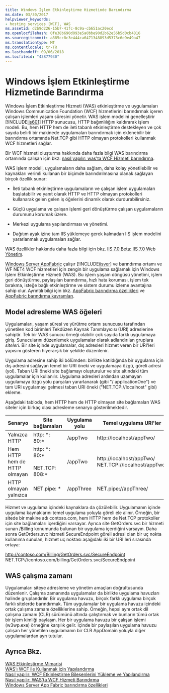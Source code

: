 ```yaml
---
title: Windows İşlem Etkinleştirme Hizmetinde Barındırma
ms.date: 03/30/2017
helpviewer_keywords:
- hosting services [WCF], WAS
ms.assetid: d2b9d226-15b7-41fc-8c9a-cb651ac20ecd
ms.openlocfilehash: 0fe38b690d093e5a0bbe90d2b62e56b5d0cb4816
ms.sourcegitcommit: a885cc8c3e444ca6471348893d5373c6e9e49a47
ms.translationtype: MT
ms.contentlocale: tr-TR
ms.lasthandoff: 09/06/2018
ms.locfileid: "43877930"
---
```

# <a name="hosting-in-windows-process-activation-service"></a>Windows İşlem Etkinleştirme Hizmetinde Barındırma
Windows İşlem Etkinleştirme Hizmeti (WAS) etkinleştirme ve uygulamaları Windows Communication Foundation (WCF) hizmetlerini barındırmak içeren çalışan işlemleri yaşam süresini yönetir. WAS işlem modelini genelleştirir [!INCLUDE[iis601](../../../../includes/iis601-md.md)] HTTP sunucusu, HTTP bağımlılığını kaldırarak işlem modeli. Bu, hem HTTP hem de ileti tabanlı etkinleştirme destekleyen ve çok sayıda belirli bir makinede uygulamaları barındırmak için eklenebilir bir barındırma ortamında Net.TCP gibi HTTP olmayan protokolleri kullanmak WCF hizmetleri sağlar.  
  
 Bir WCF hizmeti oluşturma hakkında daha fazla bilgi WAS barındırma ortamında çalışan için bkz: [nasıl yapılır: was'ta WCF Hizmeti barındırma](../../../../docs/framework/wcf/feature-details/how-to-host-a-wcf-service-in-was.md).  
  
 WAS işlem modeli, uygulamaların daha sağlam, daha kolay yönetilebilir ve kaynakları verimli kullanan bir biçimde barındırılmasına olanak sağlayan birçok özellik sunar:  
  
-   İleti tabanlı etkinleştirme uygulamaların ve çalışan işlem uygulamaları başlatabilir ve yanıt olarak HTTP ve HTTP olmayan protokolleri kullanarak gelen gelen iş öğelerini dinamik olarak durdurabilirsiniz.  
  
-   Güçlü uygulama ve çalışan işlemi geri dönüştürme çalışan uygulamaların durumunu korumak üzere.  
  
-   Merkezi uygulama yapılandırması ve yönetimi.  
  
-   Dağıtım ayak izine tam IIS yüklemeye gerek kalmadan IIS işlem modelini yararlanmak uygulamaları sağlar.  
  
 WAS özellikler hakkında daha fazla bilgi için bkz. [IIS 7.0 Beta: IIS 7.0 Web Yönetim](../../../../docs/framework/wcf/feature-details/hosting-in-windows-process-activation-service.md).  
  
 [Windows Server AppFabric](https://go.microsoft.com/fwlink/?LinkId=196496) çalışır [!INCLUDE[iisver](../../../../includes/iisver-md.md)] ve barındırma ortamı ve WF NET4 WCF hizmetleri için zengin bir uygulama sağlamak için Windows İşlem Etkinleştirme Hizmeti (WAS). Bu işlem yaşam döngüsü yönetimi, işlem geri dönüştürme, paylaşılan barındırma, hızlı hata koruması, işlem tek bırakma, isteğe bağlı etkinleştirme ve sistem durumu izleme avantajına sahip olur. Ayrıntılı bilgi için bkz. [AppFabric barındırma özellikleri](https://go.microsoft.com/fwlink/?LinkId=196494) ve [AppFabric barındırma kavramları](https://go.microsoft.com/fwlink/?LinkId=196495).  
  
## <a name="elements-of-the-was-addressing-model"></a>Model adresleme WAS öğeleri  
 Uygulamaları, yaşam süresi ve yürütme ortamı sunucusu tarafından yönetilen kod birimleri Tekdüzen Kaynak Tanımlayıcısı (URI) adreslerine sahiptir. Tek bir WAS sunucu örneği olabilir çok sayıda farklı uygulamaya giriş. Sunucularını düzenlemek uygulamalar olarak adlandırılan gruplara *siteleri*. Bir site içinde uygulamalar, dış adresleri hizmet veren bir URI'leri yapısını gösteren hiyerarşik bir şekilde düzenlenir.  
  
 Uygulama adresine sahip iki bölümden: birlikte katıldığında bir uygulama için dış adresini sağlayan temel bir URI öneki ve uygulamaya özgü, göreli adresi (yol). Taban URI öneki site bağlamayı oluşturulur ve site altındaki tüm uygulamalar için kullanılır. Uygulama adresleri ardından uzamayan uygulamaya özgü yolu parçaları yararlanarak (gibi "/ applicationOne") ve tam URI uygulamayı gelmesi taban URI öneki ("NET.TCP://localhost" gibi) ekleme.  
  
 Aşağıdaki tabloda, hem HTTP hem de HTTP olmayan site bağlamaları WAS siteler için birkaç olası adresleme senaryo gösterilmektedir.  
  
|Senaryo|Site bağlamaları|Uygulama yolu|Temel uygulama URI'ler|  
|--------------|-------------------|----------------------|---------------------------|  
|Yalnızca HTTP|http: *: 80:\*|/appTwo|http://localhost/appTwo/|  
|Hem HTTP hem de HTTP olmayan|http: *: 80:\*<br /><br /> NET.TCP: 808:\*|/appTwo|http://localhost/appTwo/<br />NET.TCP://localhost/appTwo/|  
|HTTP olmayan yalnızca|NET.pipe: *|/appThree|NET.pipe://appThree/|  
  
 Hizmet ve uygulama içindeki kaynaklara da çözülebilir. Uygulamanın içinde uygulama kaynaklarını temel uygulama yoluyla göreli ele alınır. Örneğin, bir sitede bir makine adı contoso.com, hem HTTP hem de Net.TCP protokoller için site bağlamaları içerdiğini varsayar. Ayrıca site GetOrders.svc bir hizmeti sunan /Billing konumunda bulunan bir uygulama içerdiğini varsayın. Daha sonra GetOrders.svc hizmeti SecureEndpoint göreli adresi olan bir uç nokta kullanıma sunulan, hizmet uç noktası aşağıdaki iki bir URI'leri sırasında ortaya:  
  
 http://contoso.com/Billing/GetOrders.svc/SecureEndpoint  
NET.TCP://contoso.com/billing/GetOrders.svc/SecureEndpoint  
  
## <a name="the-was-runtime"></a>WAS çalışma zamanı  
 Uygulamaları siteye adresleme ve yönetim amaçları doğrultusunda düzenlenir. Çalışma zamanında uygulamalar da birlikte uygulama havuzları halinde gruplandırılır. Bir uygulama havuzu, birçok farklı uygulama birçok farklı sitelerde barındırmak. Tüm uygulamalar bir uygulama havuzu içindeki ortak çalışma zamanı özelliklerine sahip. Örneğin, hepsi aynı ortak dil çalışma zamanı (CLR) sürümünü altında çalıştırmak ve bunların tümü ortak bir işlem kimliği paylaşın. Her bir uygulama havuzu bir çalışan işlemi (w3wp.exe) örneğine karşılık gelir. İçinde bir paylaşılan uygulama havuzu çalışan her yönetilen uygulamanın bir CLR AppDomain yoluyla diğer uygulamalardan ayrı tutulur.  
  
## <a name="see-also"></a>Ayrıca Bkz.  
 [WAS Etkinleştirme Mimarisi](../../../../docs/framework/wcf/feature-details/was-activation-architecture.md)  
 [WAS'ı WCF ile Kullanmak için Yapılandırma](../../../../docs/framework/wcf/feature-details/configuring-the-wpa--service-for-use-with-wcf.md)  
 [Nasıl yapılır: WCF Etkinleştirme Bileşenlerini Yükleme ve Yapılandırma](../../../../docs/framework/wcf/feature-details/how-to-install-and-configure-wcf-activation-components.md)  
 [Nasıl yapılır: WAS'ta WCF Hizmeti Barındırma](../../../../docs/framework/wcf/feature-details/how-to-host-a-wcf-service-in-was.md)  
 [Windows Server App Fabric barındırma özellikleri](https://go.microsoft.com/fwlink/?LinkId=201276)
